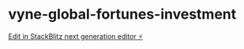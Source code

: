 # vyne-global-fortunes-investment

[Edit in StackBlitz next generation editor ⚡️](https://stackblitz.com/~/github.com/mehi290/vyne-global-fortunes-investment)
